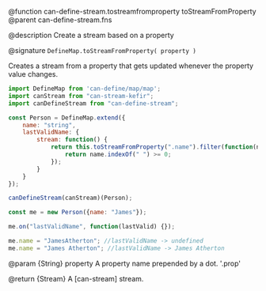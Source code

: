 @function can-define-stream.tostreamfromproperty toStreamFromProperty
@parent can-define-stream.fns

@description Create a stream based on a property

@signature `DefineMap.toStreamFromProperty( property )`

Creates a stream from a property that gets updated whenever the property value changes.

```js
import DefineMap from 'can-define/map/map';
import canStream from "can-stream-kefir";
import canDefineStream from "can-define-stream";

const Person = DefineMap.extend({
	name: "string",
	lastValidName: {
		stream: function() {
			return this.toStreamFromProperty(".name").filter(function(name) { // using propName
				return name.indexOf(" ") >= 0;
			});
		}
	}
});

canDefineStream(canStream)(Person);

const me = new Person({name: "James"});

me.on("lastValidName", function(lastValid) {});

me.name = "JamesAtherton"; //lastValidName -> undefined
me.name = "James Atherton"; //lastValidName -> James Atherton
```

@param {String} property A property name prepended by a dot. '.prop'

@return {Stream} A [can-stream] stream.
